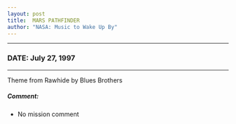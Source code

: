 ```yaml
---
layout: post
title:  MARS PATHFINDER
author: "NASA: Music to Wake Up By"
---
```


----
### DATE: July 27, 1997
----
Theme from Rawhide by Blues Brothers

##### Comment:
* No mission comment

